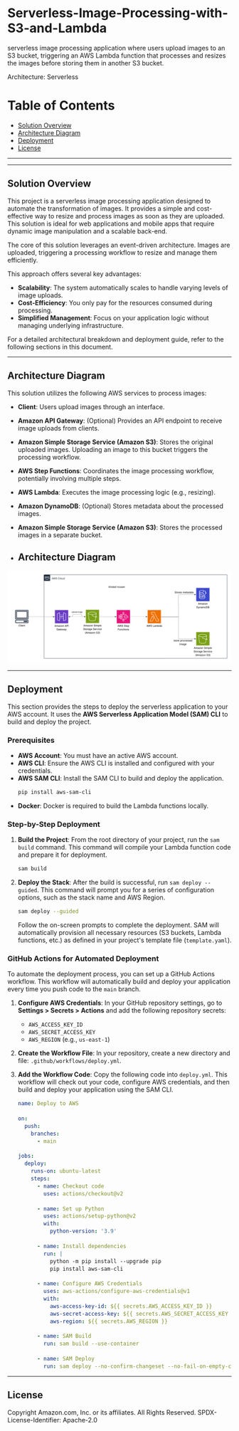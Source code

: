 # Serverless-Image-Processing-with-S3-and-Lambda
serverless image processing application where users upload images to an S3 bucket, triggering an AWS Lambda function that processes and resizes the images before storing them in another S3 bucket.

Architecture: Serverless


# Table of Contents
- [Solution Overview](#solution-overview)
- [Architecture Diagram](#architecture-diagram)
- [Deployment](#Deployment)
- [License](#license)
---

***

## Solution Overview

This project is a serverless image processing application designed to automate the transformation of images. It provides a simple and cost-effective way to resize and process images as soon as they are uploaded. This solution is ideal for web applications and mobile apps that require dynamic image manipulation and a scalable back-end.

The core of this solution leverages an event-driven architecture. Images are uploaded, triggering a processing workflow to resize and manage them efficiently.

This approach offers several key advantages:

* **Scalability**: The system automatically scales to handle varying levels of image uploads.
* **Cost-Efficiency**: You only pay for the resources consumed during processing.
* **Simplified Management**: Focus on your application logic without managing underlying infrastructure.

For a detailed architectural breakdown and deployment guide, refer to the following sections in this document.

***

## Architecture Diagram

This solution utilizes the following AWS services to process images:

* **Client**: Users upload images through an interface.
* **Amazon API Gateway**: (Optional) Provides an API endpoint to receive image uploads from clients.
* **Amazon Simple Storage Service (Amazon S3)**: Stores the original uploaded images. Uploading an image to this bucket triggers the processing workflow.
* **AWS Step Functions**: Coordinates the image processing workflow, potentially involving multiple steps.
* **AWS Lambda**: Executes the image processing logic (e.g., resizing).
* **Amazon DynamoDB**: (Optional) Stores metadata about the processed images.
* **Amazon Simple Storage Service (Amazon S3)**: Stores the processed images in a separate bucket.

* ## Architecture Diagram
![Serverless Image Processing Architecture Diagram](docs/Blank%20diagram.png)

***
## Deployment

This section provides the steps to deploy the serverless application to your AWS account. It uses the **AWS Serverless Application Model (SAM) CLI** to build and deploy the project.

### Prerequisites

* **AWS Account**: You must have an active AWS account.
* **AWS CLI**: Ensure the AWS CLI is installed and configured with your credentials.
* **AWS SAM CLI**: Install the SAM CLI to build and deploy the application.
    ```bash
    pip install aws-sam-cli
    ```
* **Docker**: Docker is required to build the Lambda functions locally.

### Step-by-Step Deployment

1.  **Build the Project**: From the root directory of your project, run the `sam build` command. This command will compile your Lambda function code and prepare it for deployment.
    ```bash
    sam build
    ```

2.  **Deploy the Stack**: After the build is successful, run `sam deploy --guided`. This command will prompt you for a series of configuration options, such as the stack name and AWS Region.
    ```bash
    sam deploy --guided
    ```
    Follow the on-screen prompts to complete the deployment. SAM will automatically provision all necessary resources (S3 buckets, Lambda functions, etc.) as defined in your project's template file (`template.yaml`).

### GitHub Actions for Automated Deployment

To automate the deployment process, you can set up a GitHub Actions workflow. This workflow will automatically build and deploy your application every time you push code to the `main` branch.

1.  **Configure AWS Credentials**: In your GitHub repository settings, go to **Settings > Secrets > Actions** and add the following repository secrets:
    * `AWS_ACCESS_KEY_ID`
    * `AWS_SECRET_ACCESS_KEY`
    * `AWS_REGION` (e.g., `us-east-1`)

2.  **Create the Workflow File**: In your repository, create a new directory and file: `.github/workflows/deploy.yml`.

3.  **Add the Workflow Code**: Copy the following code into `deploy.yml`. This workflow will check out your code, configure AWS credentials, and then build and deploy your application using the SAM CLI.

    ```yaml
    name: Deploy to AWS

    on:
      push:
        branches:
          - main

    jobs:
      deploy:
        runs-on: ubuntu-latest
        steps:
          - name: Checkout code
            uses: actions/checkout@v2

          - name: Set up Python
            uses: actions/setup-python@v2
            with:
              python-version: '3.9'

          - name: Install dependencies
            run: |
              python -m pip install --upgrade pip
              pip install aws-sam-cli

          - name: Configure AWS Credentials
            uses: aws-actions/configure-aws-credentials@v1
            with:
              aws-access-key-id: ${{ secrets.AWS_ACCESS_KEY_ID }}
              aws-secret-access-key: ${{ secrets.AWS_SECRET_ACCESS_KEY }}
              aws-region: ${{ secrets.AWS_REGION }}

          - name: SAM Build
            run: sam build --use-container

          - name: SAM Deploy
            run: sam deploy --no-confirm-changeset --no-fail-on-empty-changeset
    ```
***

## License

Copyright Amazon.com, Inc. or its affiliates. All Rights Reserved.
SPDX-License-Identifier: Apache-2.0
